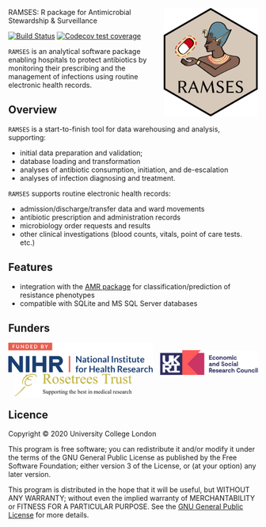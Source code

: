 <img src="man/figures/logo.png" align="right" width="190px"/>RAMSES: R package for Antimicrobial Stewardship & Surveillance

[![Build Status](https://travis-ci.com/ramses-antibiotics/ramses-package.svg?token=BqHsttk4zmWyz9yfgCbu&branch=master)](https://travis-ci.com/ramses-antibiotics/ramses-package)
[![Codecov test coverage](https://codecov.io/gh/ramses-antibiotics/ramses-package/branch/master/graph/badge.svg)](https://codecov.io/gh/ramses-antibiotics/ramses-package?branch=master)

<div class="lead"><code>RAMSES</code> is an analytical software package enabling hospitals to protect antibiotics by monitoring their prescribing and the management of infections using routine electronic health records.</div>

## Overview

`RAMSES` is a start-to-finish tool for data warehousing and analysis, supporting:

- initial data preparation and validation; 
- database loading and transformation
- analyses of antibiotic consumption, initiation, and de-escalation
- analyses of infection diagnosing and treatment.

`RAMSES` supports routine electronic health records:

- admission/discharge/transfer data and ward movements
- antibiotic prescription and administration records
- microbiology order requests and results
- other clinical investigations (blood counts, vitals, point of care tests. etc.) 


## Features

- integration with the [AMR package](https://msberends.gitlab.io/AMR/) for classification/prediction of resistance phenotypes 
- compatible with SQLite and MS SQL Server databases

## Funders

<div style="display: table-cell;">
<a href="https://www.nihr.ac.uk/" ><img height="60px" style="vertical-align: bottom;" alt="National Institute of Health Research" src="man/figures/partner-logos/NIHR.svg" ></a> &nbsp;&nbsp;
<a href="https://www.esrc.ukri.org" ><img height="50px" style="vertical-align: bottom; bottom;margin-bottom: -5px;" alt="Economic and Social Research Council" src="man/figures/partner-logos/ESRC.svg" ></a> &nbsp;&nbsp;
<a href="https://rosetreestrust.co.uk/"><img style="vertical-align: bottom;margin-bottom: -7px;" alt="Rosetree Trust" src="man/figures/partner-logos/rosetree.png" height="50px"></a>
</div>

## Licence 

Copyright &copy; 2020 University College London

This program is free software; you can redistribute it and/or modify it under the terms of the GNU General Public License as published by the Free Software Foundation; either version 3 of the License, or (at your option) any later version.

This program is distributed in the hope that it will be useful, but WITHOUT ANY WARRANTY; without even the implied warranty of MERCHANTABILITY or FITNESS FOR A PARTICULAR PURPOSE. See the [GNU General Public License](LICENCE.md) for more details.
